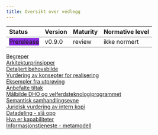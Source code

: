 ```yaml
---
title: Oversikt over vedlegg
---
```


| Status | Version | Maturity | Normative level |
|:-------------|:------------------|:------|:-------|
| <span style="background-color:BlueViolet">Prerelease</span> | v0.9.0 | review  | ikke normert |

[Begreper](Begreper.md)  
[Arkitekturprinsipper](Arkitekturprinsipper.md)  
[Detaljert behovsbilde](Detaljert-behovsbilde.md)  
[Vurdering av konsepter for realisering](Konsepter-realisering.md)  
[Eksempler fra utprøving](Eksempler.md)  
[Anbefalte tiltak](Anbefalte-tiltak.md)  
[Målbilde DHO og velferdsteknologiprogrammet](Overordnet-maalbilde.md)  
[Semantisk samhandlingsevne](Semantisk-samhandling.md)  
[Juridisk vurdering av intern kopi](vedlegg/Juridisk-intern-kopi.md)  
[Datadeling - slå opp](Organisatorisk-sla-opp.md)  
[Hva er kapabiliteter](Kapabiliteter.md)  
[Informasjonstjeneste - metamodell](Informasjonstjeneste-meta.md)  
